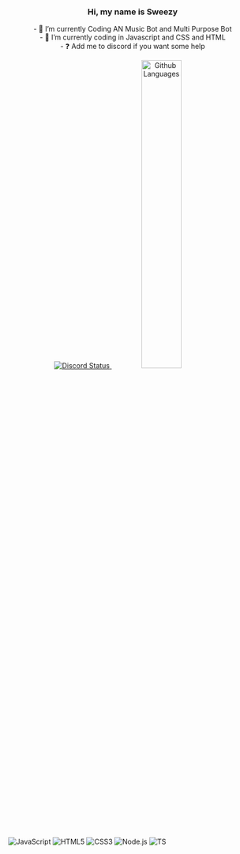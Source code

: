 ### <div align="center">Hi, my name is Sweezy</div>  

<div align= "center"> - 🔭 I’m currently Coding AN Music Bot and Multi Purpose Bot</div>
<div align= "center"> - 🌱 I’m currently coding in Javascript   and CSS and HTML</div>
<div align= "center"> - ❓  Add me to discord if you want some help</div>

<p align="center">
  <a href="https://discord.com/users/852580927665209376" target="_blank">
    <img src="https://lanyard.cnrad.dev/api/847865068657836033?bg=1f1f1f&borderRadius=5px" alt="Discord Status"/>
    </a>
	<a href="https://github.com/Niskii3?tab=repositories" target="_blank">
          <img width="40%" src="https://github-readme-stats.vercel.app/api/top-langs?username=Niskii3&theme=dark&hide_border=true&layout=compact&langs_count=5" alt="Github Languages" />
	</a>
</p>

![JavaScript](https://img.shields.io/badge/-JavaScript-000000?style=for-the-badge&logo=javascript)
![HTML5](https://img.shields.io/badge/-HTML5-000000?style=for-the-badge&logo=HTML5)
![CSS3](https://img.shields.io/badge/-CSS3-000000?style=for-the-badge&logo=CSS3&logoColor=3799d6)
![Node.js](https://img.shields.io/badge/-Node.js-000000?style=for-the-badge&logo=node.js&logoColor=339933)
![TS](https://img.shields.io/badge/-ts-000000?style=for-the-badge&logo=typescript&logoColor=00acd7)
